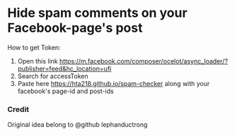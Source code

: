 # Hide spam comments on your Facebook-page's post

How to get Token:

1. Open this link https://m.facebook.com/composer/ocelot/async_loader/?publisher=feed&hc_location=ufi
2. Search for accessToken
3. Paste here https://hta218.github.io/spam-checker along with your facebook's page-id and post-ids

### Credit
Original idea belong to @github lephanductrong
